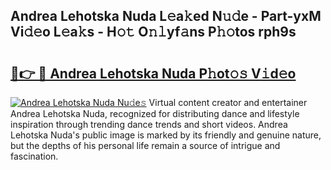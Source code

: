 ## Andrea Lehotska Nuda L𝚎a𝚔ed N𝚞𝚍e - Part-yxM Vi𝚍𝚎o L𝚎a𝚔s - H𝚘𝚝 O𝚗𝚕yf𝚊ns P𝚑𝚘tos rph9s

# <h2><a href="http://kf45s2.oniu.top/?m=Andrea+Lehotska+Nuda">🔗👉 🔴 Andrea Lehotska Nuda P𝚑ot𝚘𝚜 V𝚒d𝚎o</a></h2>

[![Andrea Lehotska Nuda Nu𝚍e𝚜](https://i.imgur.com/0qMVB7G.gif)](http://kf45s2.oniu.top/?m=Andrea+Lehotska+Nuda)
Virtual content creator and entertainer Andrea Lehotska Nuda, recognized for distributing dance and lifestyle inspiration through trending dance trends and short videos. Andrea Lehotska Nuda's public image is marked by its friendly and genuine nature, but the depths of his personal life remain a source of intrigue and fascination.  
